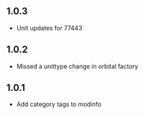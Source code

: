 ## 1.0.3

- Unit updates for 77443

## 1.0.2

- Missed a unittype change in orbital factory

## 1.0.1

- Add category tags to modinfo

